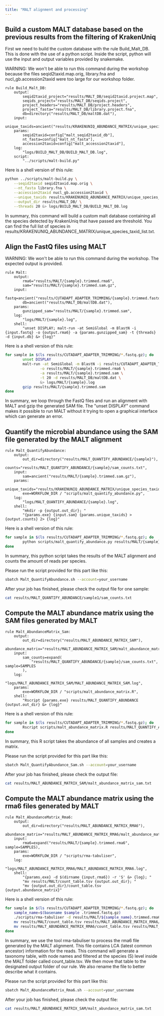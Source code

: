 ```yaml
---
title: "MALT alignment and processing"
---
```


## Build a custom MALT database based on the previous results from the filtering of KrakenUniq

First we need to build the custom database with the rule Build_Malt_DB. This is done with the use of a python script. Inside the script, python will use the input and output variables provided by snakemake. 

WARNING: We won't be able to run this command during the workshop because the files seqid2taxid.map.orig, library.fna and nucl_gb.accession2taxid were too large for our workshop folder. 

```
rule Build_Malt_DB:
    output:
        seqid2taxid_project="results/MALT_DB/seqid2taxid.project.map",
        seqids_project="results/MALT_DB/seqids.project",
        project_headers="results/MALT_DB/project.headers",
        project_fasta="results/MALT_DB/library.project.fna",
        db=directory("results/MALT_DB/maltDB.dat"),
    input:
        unique_taxids=ancient("results/KRAKENUNIQ_ABUNDANCE_MATRIX/unique_species_taxid_list.txt"),
    params:
        seqid2taxid=config["malt_seqid2taxid_db"],
        nt_fasta=config["malt_nt_fasta"],
        accession2taxid=config["malt_accession2taxid"],
    log:
        "logs/BUILD_MALT_DB/BUILD_MALT_DB.log",
    script:
        "../scripts/malt-build.py"
```

Here is a shell version of this rule:

```bash
python ../scripts/malt-build.py \
    --seqid2taxid seqid2taxid.map.orig \
    --nt_fasta library.fna \
    --accession2taxid nucl_gb.accession2taxid \
    --unique_taxids results/KRAKENUNIQ_ABUNDANCE_MATRIX/unique_species_taxid_list.txt \
    --output_dir results/MALT_DB/ \
    --threads 20 &> logs/BUILD_MALT_DB/BUILD_MALT_DB.log
```

In summary, this command will build a custom malt database containing all the species detected by KrakenUniq that have passed are threshold. You can find the full list of species in results/KRAKENUNIQ_ABUNDANCE_MATRIX/unique_species_taxid_list.txt.

## Align the FastQ files using MALT

WARNING: We won't be able to run this command during the workshop. The expected output is provided.

```
rule Malt:
    output:
        rma6="results/MALT/{sample}.trimmed.rma6",
        sam="results/MALT/{sample}.trimmed.sam.gz",
    input:
        fastq=ancient("results/CUTADAPT_ADAPTER_TRIMMING/{sample}.trimmed.fastq.gz"),
        db=ancient("results/MALT_DB/maltDB.dat"),
    params:
        gunzipped_sam="results/MALT/{sample}.trimmed.sam",
    log:
        "logs/MALT/{sample}.log",
    shell:
        "unset DISPLAY; malt-run -at SemiGlobal -m BlastN -i {input.fastq} -o {output.rma6} -a {params.gunzipped_sam} -t {threads} -d {input.db} &> {log}"
```

Here is a shell version of this rule:

```bash
for sample in $(ls results/CUTADAPT_ADAPTER_TRIMMING/*.fastq.gz); do
        unset DISPLAY
        malt-run -at SemiGlobal -m BlastN -i results/CUTADAPT_ADAPTER_TRIMMING/{sample}.trimmed.fastq.gz \
                -o results/MALT/{sample}.trimmed.rma6 \
                -a results/MALT/{sample}.trimmed.sam \
                -t 20 -d results/MALT_DB/maltDB.dat \
                &> logs/MALT/{sample}.log
        gzip results/MALT/{sample}.trimmed.sam
done
```

In summary, we loop through the FastQ files and run an alignment with MALT and gzip the generated SAM file. The "unset DISPLAY" command makes it possible to run MALT without it trying to open a graphical interface which can generate an error. 

## Quantify the microbial abundance using the SAM file generated by the MALT alignment

```
rule Malt_QuantifyAbundance:
    output:
        out_dir=directory("results/MALT_QUANTIFY_ABUNDANCE/{sample}"),
        counts="results/MALT_QUANTIFY_ABUNDANCE/{sample}/sam_counts.txt",
    input:
        sam=ancient("results/MALT/{sample}.trimmed.sam.gz"),
    params:
        unique_taxids="results/KRAKENUNIQ_ABUNDANCE_MATRIX/unique_species_taxid_list.txt",
        exe=WORKFLOW_DIR / "scripts/malt_quantify_abundance.py",
    log:
        "logs/MALT_QUANTIFY_ABUNDANCE/{sample}.log",
    shell:
        "mkdir -p {output.out_dir}; "
        "{params.exe} {input.sam} {params.unique_taxids} > {output.counts} 2> {log}"
```

Here is a shell version of this rule:

```bash
for sample in $(ls results/CUTADAPT_ADAPTER_TRIMMING/*.fastq.gz); do
        python scripts/malt_quantify_abundance.py results/MALT/{sample}.trimmed.sam.gz results/KRAKENUNIQ_ABUNDANCE_MATRIX/unique_species_taxid_list.txt > results/MALT_QUANTIFY_ABUNDANCE/{sample}/sam_counts.txt 2> logs/MALT_QUANTIFY_ABUNDANCE/{sample}.log
done
```

In summary, this python script takes the results of the MALT alignment and counts the amount of reads per species.

Please run the script provided for this part like this:

```bash
sbatch Malt_QuantifyAbundance.sh --account=your_username
```

After your job has finished, please check the output file for one sample:

```bash
cat results/MALT_QUANTIFY_ABUNDANCE/sample1/sam_counts.txt
```

## Compute the MALT abundance matrix using the SAM files generated by MALT
 
```
rule Malt_AbundanceMatrix_Sam:
    output:
        out_dir=directory("results/MALT_ABUNDANCE_MATRIX_SAM"),
        abundance_matrix="results/MALT_ABUNDANCE_MATRIX_SAM/malt_abundance_matrix_sam.txt",
    input:
        sam_counts=expand(
            "results/MALT_QUANTIFY_ABUNDANCE/{sample}/sam_counts.txt", sample=SAMPLES
        ),
    log:
        "logs/MALT_ABUNDANCE_MATRIX_SAM/MALT_ABUNDANCE_MATRIX_SAM.log",
    params:
        exe=WORKFLOW_DIR / "scripts/malt_abundance_matrix.R",
    shell:
        "Rscript {params.exe} results/MALT_QUANTIFY_ABUNDANCE {output.out_dir} &> {log}"
```

Here is a shell version of this rule:

```bash
for sample in $(ls results/CUTADAPT_ADAPTER_TRIMMING/*.fastq.gz); do
        Rscript scripts/malt_abundance_matrix.R results/MALT_QUANTIFY_ABUNDANCE/ results/MALT_ABUNDANCE_MATRIX_SAM/ > logs/MALT_ABUNDANCE_MATRIX_SAM/MALT_ABUNDANCE_MATRIX_SAM.log 2>&1
done
```

In summary, this R script takes the abundance of all samples and creates a matrix. 

Please run the script provided for this part like this:

```bash
sbatch Malt_QuantifyAbundance_Sam.sh --account=your_username
```

After your job has finished, please check the output file:

```bash
cat results/MALT_ABUNDANCE_MATRIX_SAM/malt_abundance_matrix_sam.txt
```

## Compute the MALT abundance matrix using the rma6 files generated by MALT

```
rule Malt_AbundanceMatrix_Rma6:
    output:
        out_dir=directory("results/MALT_ABUNDANCE_MATRIX_RMA6"),
        abundance_matrix="results/MALT_ABUNDANCE_MATRIX_RMA6/malt_abundance_matrix_rma6.txt",
    input:
        rma6=expand("results/MALT/{sample}.trimmed.rma6", sample=SAMPLES),
    params:
        exe=WORKFLOW_DIR / "scripts/rma-tabuliser",
    log:
        "logs/MALT_ABUNDANCE_MATRIX_RMA6/MALT_ABUNDANCE_MATRIX_RMA6.log",
    shell:
        "{params.exe} -d $(dirname {input.rma6}) -r 'S' &> {log}; "
        "mv results/MALT/count_table.tsv {output.out_dir}; "
        "mv {output.out_dir}/count_table.tsv {output.abundance_matrix}"
```

Here is a shell version of this rule:

```bash
for sample in $(ls results/CUTADAPT_ADAPTER_TRIMMING/*.fastq.gz); do
	sample_name=$(basename $sample .trimmed.fastq.gz)
	./scripts/rma-tabuliser -d results/MALT/${sample_name}.trimmed.rma6 -r 'S' &> logs/MALT_ABUNDANCE_MATRIX_RMA6/MALT_ABUNDANCE_MATRIX_RMA6.log;
	mv results/MALT/count_table.tsv results/MALT_ABUNDANCE_MATRIX_RMA6/;
	mv results/MALT_ABUNDANCE_MATRIX_RMA6/count_table.tsv results/MALT_ABUNDANCE_MATRIX_RMA6/malt_abundance_matrix_rma6.txt
done
```

In summary, we use the tool rma-tabuliser to process the rma6 file generated by the MALT alignment. This file contains LCA (latest common ancestor) information for the reads. This command will generate a taxonomy table, with node names and filtered at the species (S) level inside the MALT folder called count_table.tsv. We then move that table to the designated output folder of our rule. We also rename the file to better describe what it contains. 

Please run the script provided for this part like this:

```bash
sbatch Malt_AbundanceMatrix_Rma6.sh --account=your_username
```

After your job has finished, please check the output file:

```bash
cat results/MALT_ABUNDANCE_MATRIX_SAM/malt_abundance_matrix_sam.txt
```
